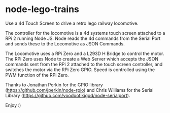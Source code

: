 # node-lego-trains
Use a 4d Touch Screen to drive a retro lego railway locomotive.

The controller for the locomotive is a 4d systems touch screen attached to a RPi 2 running Node JS. Node reads the 4d
commands from the Serial Port and sends these to the Locomotive as JSON Commands.

The Locomotive uses a RPi Zero and a L293D H Bridge to control the motor. The RPi Zero uses Node to create a Web Server
which accepts the JSON commands sent from the RPi 2 attached to the touch screen controller, and switches the motor via
the RPi Zero GPIO. Speed is controlled using the PWM function of the RPi Zero.

Thanks to Jonathan Perkin for the GPIO library (https://github.com/jperkin/node-rpio) and Chris Williams for the 
Serial Library (https://github.com/voodootikigod/node-serialport).

Enjoy :)
